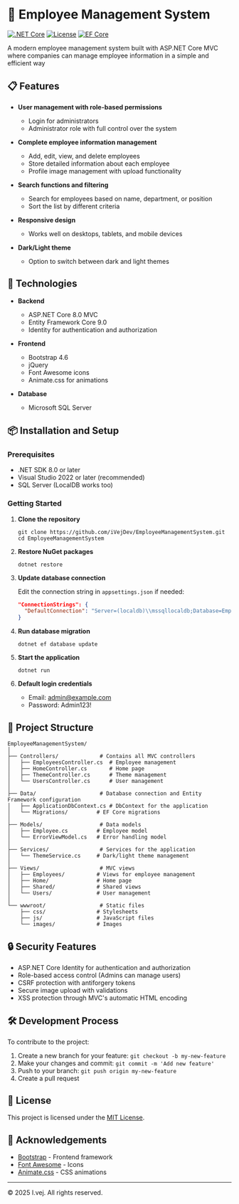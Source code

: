 # 👥 Employee Management System

[![.NET Core](https://img.shields.io/badge/.NET%20Core-8.0-512BD4?style=flat-square&logo=dotnet)](https://dotnet.microsoft.com/)
[![License](https://img.shields.io/badge/License-MIT-blue.svg?style=flat-square)](LICENSE)
[![EF Core](https://img.shields.io/badge/EF%20Core-9.0-purple?style=flat-square&logo=.net)](https://docs.microsoft.com/en-us/ef/core/)

A modern employee management system built with ASP.NET Core MVC where companies can manage employee information in a simple and efficient way



## 📋 Features

- **User management with role-based permissions**
  - Login for administrators
  - Administrator role with full control over the system
  
- **Complete employee information management**
  - Add, edit, view, and delete employees
  - Store detailed information about each employee
  - Profile image management with upload functionality
  
- **Search functions and filtering**
  - Search for employees based on name, department, or position
  - Sort the list by different criteria
  
- **Responsive design**
  - Works well on desktops, tablets, and mobile devices
  
- **Dark/Light theme**
  - Option to switch between dark and light themes

## 🚀 Technologies

- **Backend**
  - ASP.NET Core 8.0 MVC
  - Entity Framework Core 9.0
  - Identity for authentication and authorization
  
- **Frontend**
  - Bootstrap 4.6
  - jQuery
  - Font Awesome icons
  - Animate.css for animations
  
- **Database**
  - Microsoft SQL Server
  
## 📦 Installation and Setup

### Prerequisites
- .NET SDK 8.0 or later
- Visual Studio 2022 or later (recommended)
- SQL Server (LocalDB works too)

### Getting Started

1. **Clone the repository**
   ```
   git clone https://github.com/iVejDev/EmployeeManagementSystem.git
   cd EmployeeManagementSystem
   ```

2. **Restore NuGet packages**
   ```
   dotnet restore
   ```

3. **Update database connection**
   
   Edit the connection string in `appsettings.json` if needed:
   ```json
   "ConnectionStrings": {
     "DefaultConnection": "Server=(localdb)\\mssqllocaldb;Database=EmployeeManagementSystem;Trusted_Connection=True;MultipleActiveResultSets=true"
   }
   ```

4. **Run database migration**
   ```
   dotnet ef database update
   ```

5. **Start the application**
   ```
   dotnet run
   ```

6. **Default login credentials**
   - Email: admin@example.com
   - Password: Admin123!

## 📐 Project Structure

```
EmployeeManagementSystem/
│
├── Controllers/             # Contains all MVC controllers
│   ├── EmployeesController.cs  # Employee management
│   ├── HomeController.cs       # Home page 
│   ├── ThemeController.cs      # Theme management
│   └── UsersController.cs      # User management
│
├── Data/                    # Database connection and Entity Framework configuration
│   ├── ApplicationDbContext.cs # DbContext for the application
│   └── Migrations/         # EF Core migrations 
│
├── Models/                  # Data models
│   ├── Employee.cs         # Employee model
│   └── ErrorViewModel.cs   # Error handling model
│
├── Services/                # Services for the application
│   └── ThemeService.cs     # Dark/light theme management
│
├── Views/                   # MVC views
│   ├── Employees/          # Views for employee management
│   ├── Home/               # Home page
│   ├── Shared/             # Shared views
│   └── Users/              # User management
│
└── wwwroot/                 # Static files
    ├── css/                # Stylesheets
    ├── js/                 # JavaScript files
    └── images/             # Images
```

## 🔒 Security Features

- ASP.NET Core Identity for authentication and authorization
- Role-based access control (Admins can manage users)
- CSRF protection with antiforgery tokens
- Secure image upload with validations
- XSS protection through MVC's automatic HTML encoding

## 🛠️ Development Process

To contribute to the project:

1. Create a new branch for your feature: `git checkout -b my-new-feature`
2. Make your changes and commit: `git commit -m 'Add new feature'`
3. Push to your branch: `git push origin my-new-feature`
4. Create a pull request

## 📝 License

This project is licensed under the [MIT License](LICENSE).

## 👏 Acknowledgements

- [Bootstrap](https://getbootstrap.com/) - Frontend framework
- [Font Awesome](https://fontawesome.com/) - Icons
- [Animate.css](https://animate.style/) - CSS animations


---

&copy; 2025 I.vej. All rights reserved.
